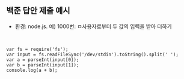 ## 백준 답안 제출 예시

* 환경: node.js. 
    예) 1000번: ㅁ사용자로부터 두 값의 입력을 받아 더하기
<br />

```JS
var fs = require('fs');
var input = fs.readFileSync('/dev/stdin').toString().split(' ');
var a = parseInt(input[0]);
var b = parseInt(input[1]);
console.log(a + b);
```
